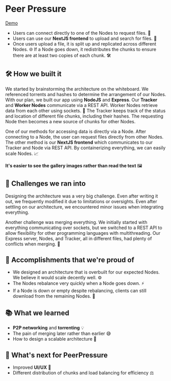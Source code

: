 # Peer Pressure

[Demo](./assets/demo.mp4)

- Users can connect directly to one of the Nodes to request files. 📂
- Users can use our **NextJS frontend** to upload and search for files. 🔎
- Once users upload a file, it is split up and replicated across different Nodes. 🌐 If a Node goes down, it redistributes the chunks to ensure there are at least two copies of each chunk. 🛠️

## 🛠️ How we built it

We started by brainstorming the architecture on the whiteboard. We referenced torrents and hashes to determine the arrangement of our Nodes. With our plan, we built our app using **NodeJS** and **Express**. Our **Tracker** and **Worker Nodes** communicate via a REST API. Worker Nodes retrieve data from each other using sockets. 🔌 The Tracker keeps track of the status and location of different file chunks, including their hashes. The requesting Node then becomes a new source of chunks for other Nodes.

One of our methods for accessing data is directly via a Node. After connecting to a Node, the user can request files directly from other Nodes. The other method is our **NextJS frontend** which communicates to our Tracker and Node via REST API. By containerizing everything, we can easily scale Nodes. 📈

**It's easier to see the gallery images rather than read the text** 🖼️

## 🚧 Challenges we ran into

Designing the architecture was a very big challenge. Even after writing it out, we frequently modified it due to limitations or oversights. Even after settling on our architecture, we encountered minor issues when integrating everything.

Another challenge was merging everything. We initially started with everything communicating over sockets, but we switched to a REST API to allow flexibility for other programming languages with multithreading. Our Express server, Nodes, and Tracker, all in different files, had plenty of conflicts when merging. 🔀

## 🎉 Accomplishments that we're proud of

- We designed an architecture that is overbuilt for our expected Nodes. We believe it would scale decently well. ⚙️
- The Nodes rebalance very quickly when a Node goes down. ⚡
- If a Node is down or empty despite rebalancing, clients can still download from the remaining Nodes. 💾

## 📚 What we learned

- **P2P networking** and **torrenting** 💡
- The pain of merging later rather than earlier 😅
- How to design a scalable architecture 🧩

## 🚀 What's next for PeerPressure

- Improved **UI/UX** 🎨
- Different distribution of chunks and load balancing for efficiency ⚖️
